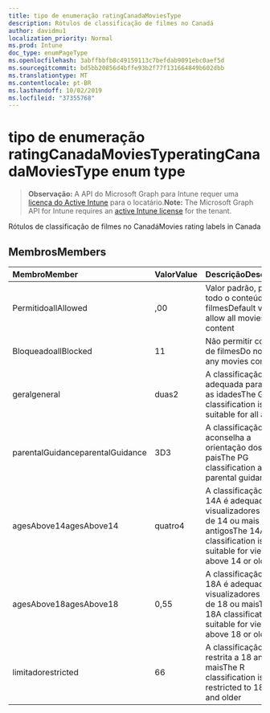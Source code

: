 ```yaml
---
title: tipo de enumeração ratingCanadaMoviesType
description: Rótulos de classificação de filmes no Canadá
author: davidmu1
localization_priority: Normal
ms.prod: Intune
doc_type: enumPageType
ms.openlocfilehash: 3abffbbfb8c49159113c7befdab9091ebc0aef5d
ms.sourcegitcommit: bd5bb20856d4bffe93b2f77f131664849b602dbb
ms.translationtype: MT
ms.contentlocale: pt-BR
ms.lasthandoff: 10/02/2019
ms.locfileid: "37355768"
---
```

# <a name="ratingcanadamoviestype-enum-type"></a><span data-ttu-id="c8657-103">tipo de enumeração ratingCanadaMoviesType</span><span class="sxs-lookup"><span data-stu-id="c8657-103">ratingCanadaMoviesType enum type</span></span>

> <span data-ttu-id="c8657-104">**Observação:** A API do Microsoft Graph para Intune requer uma [licença do Active Intune](https://go.microsoft.com/fwlink/?linkid=839381) para o locatário.</span><span class="sxs-lookup"><span data-stu-id="c8657-104">**Note:** The Microsoft Graph API for Intune requires an [active Intune license](https://go.microsoft.com/fwlink/?linkid=839381) for the tenant.</span></span>

<span data-ttu-id="c8657-105">Rótulos de classificação de filmes no Canadá</span><span class="sxs-lookup"><span data-stu-id="c8657-105">Movies rating labels in Canada</span></span>

## <a name="members"></a><span data-ttu-id="c8657-106">Membros</span><span class="sxs-lookup"><span data-stu-id="c8657-106">Members</span></span>
|<span data-ttu-id="c8657-107">Membro</span><span class="sxs-lookup"><span data-stu-id="c8657-107">Member</span></span>|<span data-ttu-id="c8657-108">Valor</span><span class="sxs-lookup"><span data-stu-id="c8657-108">Value</span></span>|<span data-ttu-id="c8657-109">Descrição</span><span class="sxs-lookup"><span data-stu-id="c8657-109">Description</span></span>|
|:---|:---|:---|
|<span data-ttu-id="c8657-110">Permitido</span><span class="sxs-lookup"><span data-stu-id="c8657-110">allAllowed</span></span>|<span data-ttu-id="c8657-111">,0</span><span class="sxs-lookup"><span data-stu-id="c8657-111">0</span></span>|<span data-ttu-id="c8657-112">Valor padrão, permitir todo o conteúdo de filmes</span><span class="sxs-lookup"><span data-stu-id="c8657-112">Default value, allow all movies content</span></span>|
|<span data-ttu-id="c8657-113">Bloqueado</span><span class="sxs-lookup"><span data-stu-id="c8657-113">allBlocked</span></span>|<span data-ttu-id="c8657-114">1</span><span class="sxs-lookup"><span data-stu-id="c8657-114">1</span></span>|<span data-ttu-id="c8657-115">Não permitir conteúdo de filmes</span><span class="sxs-lookup"><span data-stu-id="c8657-115">Do not allow any movies content</span></span>|
|<span data-ttu-id="c8657-116">geral</span><span class="sxs-lookup"><span data-stu-id="c8657-116">general</span></span>|<span data-ttu-id="c8657-117">duas</span><span class="sxs-lookup"><span data-stu-id="c8657-117">2</span></span>|<span data-ttu-id="c8657-118">A classificação G é adequada para todas as idades</span><span class="sxs-lookup"><span data-stu-id="c8657-118">The G classification is suitable for all ages</span></span>|
|<span data-ttu-id="c8657-119">parentalGuidance</span><span class="sxs-lookup"><span data-stu-id="c8657-119">parentalGuidance</span></span>|<span data-ttu-id="c8657-120">3D</span><span class="sxs-lookup"><span data-stu-id="c8657-120">3</span></span>|<span data-ttu-id="c8657-121">A classificação PG aconselha a orientação dos pais</span><span class="sxs-lookup"><span data-stu-id="c8657-121">The PG classification advises parental guidance</span></span>|
|<span data-ttu-id="c8657-122">agesAbove14</span><span class="sxs-lookup"><span data-stu-id="c8657-122">agesAbove14</span></span>|<span data-ttu-id="c8657-123">quatro</span><span class="sxs-lookup"><span data-stu-id="c8657-123">4</span></span>|<span data-ttu-id="c8657-124">A classificação do 14A é adequada para visualizadores acima de 14 ou mais antigos</span><span class="sxs-lookup"><span data-stu-id="c8657-124">The 14A classification is suitable for viewers above 14 or older</span></span>|
|<span data-ttu-id="c8657-125">agesAbove18</span><span class="sxs-lookup"><span data-stu-id="c8657-125">agesAbove18</span></span>|<span data-ttu-id="c8657-126">0,5</span><span class="sxs-lookup"><span data-stu-id="c8657-126">5</span></span>|<span data-ttu-id="c8657-127">A classificação do 18A é adequada para visualizadores acima de 18 ou mais</span><span class="sxs-lookup"><span data-stu-id="c8657-127">The 18A classification is suitable for viewers above 18 or older</span></span>|
|<span data-ttu-id="c8657-128">limitado</span><span class="sxs-lookup"><span data-stu-id="c8657-128">restricted</span></span>|<span data-ttu-id="c8657-129">6</span><span class="sxs-lookup"><span data-stu-id="c8657-129">6</span></span>|<span data-ttu-id="c8657-130">A classificação R é restrita a 18 anos e mais</span><span class="sxs-lookup"><span data-stu-id="c8657-130">The R classification is restricted to 18 years and older</span></span>|




